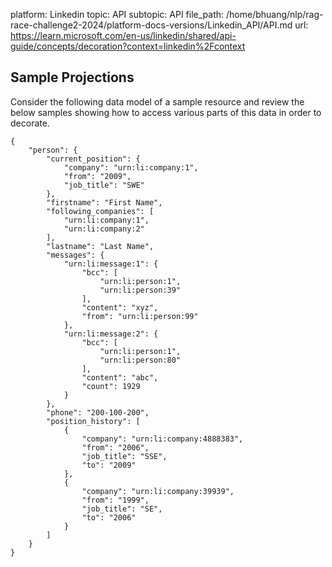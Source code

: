 platform: Linkedin
topic: API
subtopic: API
file_path: /home/bhuang/nlp/rag-race-challenge2-2024/platform-docs-versions/Linkedin_API/API.md
url: https://learn.microsoft.com/en-us/linkedin/shared/api-guide/concepts/decoration?context=linkedin%2Fcontext


## Sample Projections

Consider the following data model of a sample resource and review the below samples showing how to access various parts of this data in order to decorate.

    {
        "person": {
            "current_position": {
                "company": "urn:li:company:1",
                "from": "2009",
                "job_title": "SWE"
            },
            "firstname": "First Name",
            "following_companies": [
                "urn:li:company:1",
                "urn:li:company:2"
            ],
            "lastname": "Last Name",
            "messages": {
                "urn:li:message:1": {
                    "bcc": [
                        "urn:li:person:1",
                        "urn:li:person:39"
                    ],
                    "content": "xyz",
                    "from": "urn:li:person:99"
                },
                "urn:li:message:2": {
                    "bcc": [
                        "urn:li:person:1",
                        "urn:li:person:80"
                    ],
                    "content": "abc",
                    "count": 1929
                }
            },
            "phone": "200-100-200",
            "position_history": [
                {
                    "company": "urn:li:company:4888383",
                    "from": "2006",
                    "job_title": "SSE",
                    "to": "2009"
                },
                {
                    "company": "urn:li:company:39939",
                    "from": "1999",
                    "job_title": "SE",
                    "to": "2006"
                }
            ]
        }
    }
